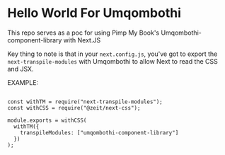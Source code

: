 # Hello World For Umqombothi

This repo serves as a poc for using Pimp My Book's Umqombothi-component-library with Next.JS

Key thing to note is that in your `next.config.js`, you've got to export the `next-transpile-modules` with Umqombothi to allow Next to read the CSS and JSX.

EXAMPLE:

```

const withTM = require("next-transpile-modules");
const withCSS = require("@zeit/next-css");

module.exports = withCSS(
  withTM({
    transpileModules: ["umqombothi-component-library"]
  })
);

```
